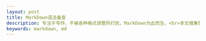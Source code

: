 ```yaml
---
layout: post
title: MarkDown语法备查
description: 专注于写作，不被各种格式调整所打扰，MarkDown为此而生。<br>本文搜集整理了网络上很多MarkDown语法介绍，作为工具，方便自己以后查阅。
keywords: markdown, md
---
```

